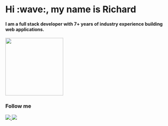 <h1>Hi :wave:, my name is Richard</h1>
<h4>I am a full stack developer with 7+ years of industry experience building web applications.</h4>

<div>
  <a href="https://github.com/RichardRNStudio">
  <img height="180em" src="https://github-readme-stats-zeta-livid-55.vercel.app/api/top-langs/?username=RichardRNStudio&layout=compact&langs_count=6&count_private=true"/>
  </a>
</div>

<h3>Follow me</h3>
<a href="https://www.linkedin.com/in/nagy-rich%C3%A1rd-3363a9140/">
  <img src="https://img.shields.io/badge/-LINKEDIN-blue?style=for-the-badge&logo=linkedin&logoColor=white"/>
</a>
<a href="https://github.com/RichardRNStudio">
  <img src="https://img.shields.io/badge/-Github-181717?style=for-the-badge&logo=github&logoColor=FFF"/>
</a>
